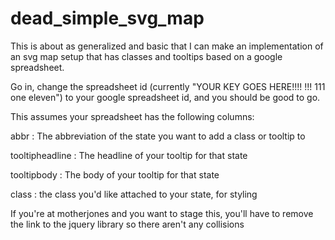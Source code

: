 dead_simple_svg_map
===================

This is about as generalized and basic that I can make an implementation of an svg map setup that has classes and tooltips based on a google spreadsheet.

Go in, change the spreadsheet id (currently "YOUR KEY GOES HERE!!!! !!! 111 one eleven") to your google spreadsheet id, and you should be good to go.

This assumes your spreadsheet has the following columns:

abbr : The abbreviation of the state you want to add a class or tooltip to

tooltipheadline : The headline of your tooltip for that state

tooltipbody : The body of your tooltip for that state

class : the class you'd like attached to your state, for styling


If you're at motherjones and you want to stage this, you'll have to remove the link to the jquery library so there aren't any collisions
